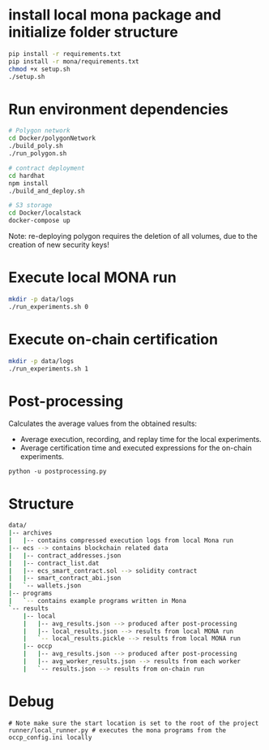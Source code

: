 # install local mona package and initialize folder structure

```bash
pip install -r requirements.txt
pip install -r mona/requirements.txt
chmod +x setup.sh
./setup.sh
```

# Run environment dependencies
```bash
# Polygon network
cd Docker/polygonNetwork
./build_poly.sh
./run_polygon.sh

# contract deployment
cd hardhat
npm install
./build_and_deploy.sh

# S3 storage
cd Docker/localstack
docker-compose up
```

Note: re-deploying polygon requires the deletion of all volumes, due to the creation of new security keys!

# Execute local MONA run
```bash
mkdir -p data/logs
./run_experiments.sh 0
```
# Execute on-chain certification
```bash
mkdir -p data/logs
./run_experiments.sh 1
```

# Post-processing
Calculates the average values from the obtained results:
* Average execution, recording, and replay time for the local experiments.
* Average certification time and executed expressions for the on-chain experiments.
```
python -u postprocessing.py
```

# Structure
```bash
data/
|-- archives
|   |-- contains compressed execution logs from local Mona run 
|-- ecs --> contains blockchain related data
|   |-- contract_addresses.json
|   |-- contract_list.dat
|   |-- ecs_smart_contract.sol --> solidity contract
|   |-- smart_contract_abi.json
|   `-- wallets.json
|-- programs
|   `-- contains example programs written in Mona
`-- results
    |-- local
    |   |-- avg_results.json --> produced after post-processing
    |   |-- local_results.json --> results from local MONA run
    |   `-- local_results.pickle --> results from local MONA run
    |-- occp
    |   |-- avg_results.json --> produced after post-processing
    |   |-- avg_worker_results.json --> results from each worker
    |   `-- results.json --> results from on-chain run
```

# Debug
```
# Note make sure the start location is set to the root of the project
runner/local_runner.py # executes the mona programs from the occp_config.ini locally
```
